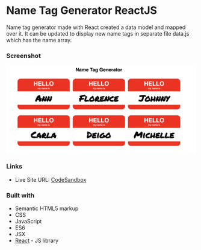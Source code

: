 # Name Tag Generator ReactJS
Name tag generator made with React created a data model and mapped over it. It can be updated to display new name tags in separate file data.js 
which has the name array.
 

### Screenshot

![](./name-tag.png)


### Links

- Live Site URL: [CodeSandbox](https://codesandbox.io/s/l6-5-name-tag-0zl6t)


### Built with

- Semantic HTML5 markup
- CSS 
- JavaScript 
- ES6
- JSX
- [React](https://reactjs.org/) - JS library
